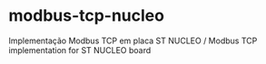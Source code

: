 # modbus-tcp-nucleo
Implementação Modbus TCP em placa ST NUCLEO / Modbus TCP implementation for ST NUCLEO board
